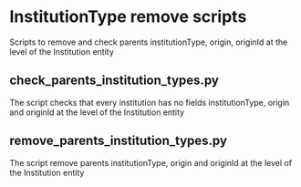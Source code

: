 # InstitutionType remove scripts
Scripts to remove and check parents institutionType, origin, originId at the level of the Institution entity

## check_parents_institution_types.py
The script checks that every institution has no fields institutionType, origin and originId at the level of the Institution entity

## remove_parents_institution_types.py
The script remove parents institutionType, origin and originId at the level of the Institution entity